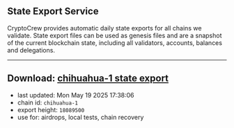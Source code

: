 ## State Export Service
CryptoCrew provides automatic daily state exports for all chains we validate. State export files can be used as genesis files and are a snapshot of the current blockchain state, including all validators, accounts, balances and delegations.

---
**Download: [chihuahua-1 state export](https://dl-eu2.ccvalidators.com/SERVICE/chihuahua/chihuahua-1_export_18089500.json)**
---

- last updated: Mon May 19 2025 17:38:06
- chain id: `chihuahua-1`
- export height: `18089500`
- use for: airdrops, local tests, chain recovery
